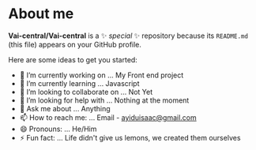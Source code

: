 # About me


**Vai-central/Vai-central** is a ✨ _special_ ✨ repository because its `README.md` (this file) appears on your GitHub profile.

Here are some ideas to get you started:

- 🔭 I’m currently working on ... My Front end project
- 🌱 I’m currently learning ... Javascript 
- 👯 I’m looking to collaborate on ... Not Yet
- 🤔 I’m looking for help with ... Nothing at the moment
- 💬 Ask me about ... Anything 
- 📫 How to reach me: ... Email - ayiduisaac@gmail.com
- 😄 Pronouns: ... He/Him
- ⚡ Fun fact: ... Life didn't give us lemons, we created them ourselves

